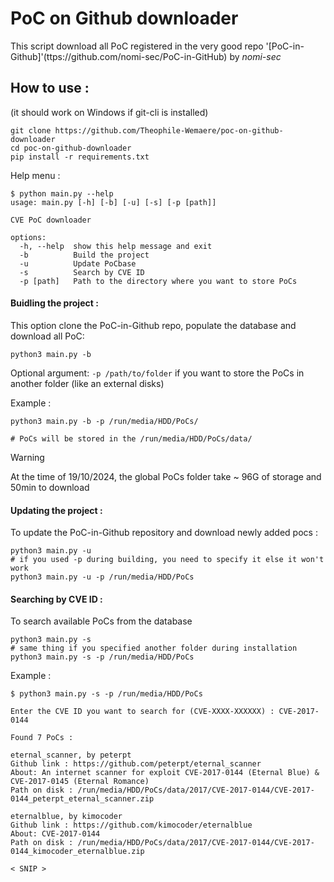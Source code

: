 # PoC on Github downloader

This script download all PoC registered in the very good repo '[PoC-in-Github]'(ttps://github.com/nomi-sec/PoC-in-GitHub) by *nomi-sec*

## How to use :
(it should work on Windows if git-cli is installed)
```shell
git clone https://github.com/Theophile-Wemaere/poc-on-github-downloader
cd poc-on-github-downloader
pip install -r requirements.txt
```

Help menu :
```shell
$ python main.py --help
usage: main.py [-h] [-b] [-u] [-s] [-p [path]]

CVE PoC downloader

options:
  -h, --help  show this help message and exit
  -b          Build the project
  -u          Update PoCbase
  -s          Search by CVE ID
  -p [path]   Path to the directory where you want to store PoCs
```

#### Buidling the project :

This option clone the PoC-in-Github repo, populate the database and download all PoC:
```shell
python3 main.py -b
```

Optional argument: `-p /path/to/folder` if you want to store the PoCs in another folder (like an external disks)

Example :
```shell
python3 main.py -b -p /run/media/HDD/PoCs/

# PoCs will be stored in the /run/media/HDD/PoCs/data/
```

> [!WARNING]
> At the time of 19/10/2024, the global PoCs folder take ~ 96G of storage and 50min to download

#### Updating the project :

To update the PoC-in-Github repository and download newly added pocs :
```shell
python3 main.py -u
# if you used -p during building, you need to specify it else it won't work
python3 main.py -u -p /run/media/HDD/PoCs
```

#### Searching by CVE ID :

To search available PoCs from the database 
```shell
python3 main.py -s
# same thing if you specified another folder during installation
python3 main.py -s -p /run/media/HDD/PoCs
```

Example :
```shell
$ python3 main.py -s -p /run/media/HDD/PoCs

Enter the CVE ID you want to search for (CVE-XXXX-XXXXXX) : CVE-2017-0144

Found 7 PoCs :

eternal_scanner, by peterpt
Github link : https://github.com/peterpt/eternal_scanner
About: An internet scanner for exploit CVE-2017-0144 (Eternal Blue) & CVE-2017-0145 (Eternal Romance)
Path on disk : /run/media/HDD/PoCs/data/2017/CVE-2017-0144/CVE-2017-0144_peterpt_eternal_scanner.zip

eternalblue, by kimocoder
Github link : https://github.com/kimocoder/eternalblue
About: CVE-2017-0144
Path on disk : /run/media/HDD/PoCs/data/2017/CVE-2017-0144/CVE-2017-0144_kimocoder_eternalblue.zip

< SNIP >
```
